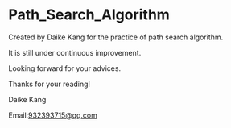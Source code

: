 # Path_Search_Algorithm

Created by Daike Kang for the practice of path search algorithm.

It is still under continuous improvement.

Looking forward for your advices.

Thanks for your reading!

Daike Kang

Email:932393715@qq.com
